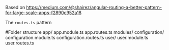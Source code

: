 Based on https://medium.com/@shairez/angular-routing-a-better-pattern-for-large-scale-apps-f2890c952a18

The `routes.ts` pattern

#Folder structure
app/
  app.module.ts
  app.routes.ts
  modules/
    configuration/
        configuration.module.ts
        configuration.routes.ts
    user/
        user.module.ts
        user.routes.ts
        
        
